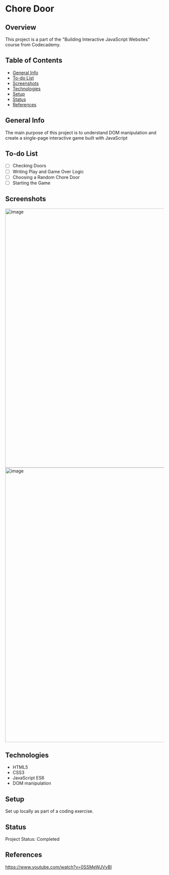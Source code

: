 # Chore Door

## Overview

This project is a part of the "Building Interactive JavaScript Websites" course from Codecademy.

## Table of Contents

- [General Info](#general-info)
- [To-do List](#to-do-list)
- [Screenshots](#screenshots)
- [Technologies](#technologies)
- [Setup](#setup)
- [Status](#status)
- [References](#references)

## General Info

 The main purpose of this project is to understand DOM manipulation and create a single-page interactive game built with JavaScript

## To-do List

- [ ] Checking Doors
- [ ] Writing Play and Game Over Logic
- [ ] Choosing a Random Chore Door
- [ ] Starting the Game

## Screenshots

<img width="825" alt="image" src="https://github.com/anilk-anusha/choreDoor/assets/130001836/850dae6b-52da-4ca2-8481-44436dc50e85">
<img width="874" alt="image" src="https://github.com/anilk-anusha/choreDoor/assets/130001836/4f2535e4-06f0-4664-bdff-6d1bf8ee34ea">


## Technologies

- HTML5
- CSS3
- JavaScript ES6
- DOM manipulation


## Setup

Set up locally as part of a coding exercise. 

## Status

Project Status: Completed

## References
https://www.youtube.com/watch?v=0SSMeWJVyBI
